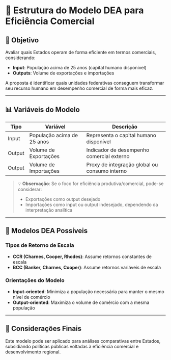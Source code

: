 # 🧮 Estrutura do Modelo DEA para Eficiência Comercial

## 🎯 Objetivo

Avaliar quais Estados operam de forma eficiente em termos comerciais, considerando:

- **Input**: População acima de 25 anos (capital humano disponível)
- **Outputs**: Volume de exportações e importações

A proposta é identificar quais unidades federativas conseguem transformar seu recurso humano em desempenho comercial de forma mais eficaz.

---

## 📊 Variáveis do Modelo

| Tipo   | Variável                    | Descrição                                                                 |
|--------|-----------------------------|---------------------------------------------------------------------------|
| Input  | População acima de 25 anos  | Representa o capital humano disponível                                    |
| Output | Volume de Exportações       | Indicador de desempenho comercial externo                                 |
| Output | Volume de Importações       | Proxy de integração global ou consumo interno                             |

> 💡 **Observação**: Se o foco for eficiência produtiva/comercial, pode-se considerar:
> - Exportações como output desejado
> - Importações como input ou output indesejado, dependendo da interpretação analítica

---

## 🧠 Modelos DEA Possíveis

### Tipos de Retorno de Escala

- **CCR (Charnes, Cooper, Rhodes)**: Assume retornos constantes de escala
- **BCC (Banker, Charnes, Cooper)**: Assume retornos variáveis de escala

### Orientações do Modelo

- **Input-oriented**: Minimiza a população necessária para manter o mesmo nível de comércio
- **Output-oriented**: Maximiza o volume de comércio com a mesma população

---

## 📌 Considerações Finais

Este modelo pode ser aplicado para análises comparativas entre Estados, subsidiando políticas públicas voltadas à eficiência comercial e desenvolvimento regional.

